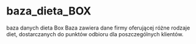 # baza_dieta_BOX
baza danych dieta Box
Baza zawiera dane firmy oferującej różne rodzaje diet, dostarczanych do punktów odbioru dla poszczególnych klientów.
